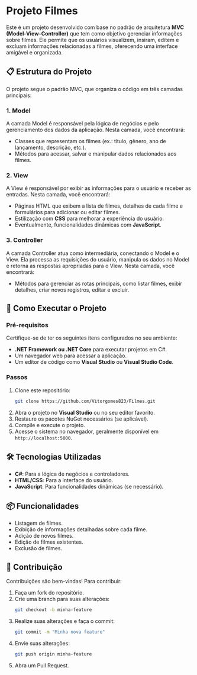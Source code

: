 # Projeto Filmes

Este é um projeto desenvolvido com base no padrão de arquitetura **MVC (Model-View-Controller)** que tem como objetivo gerenciar informações sobre filmes. Ele permite que os usuários visualizem, insiram, editem e excluam informações relacionadas a filmes, oferecendo uma interface amigável e organizada.

## 📋 Estrutura do Projeto

O projeto segue o padrão MVC, que organiza o código em três camadas principais:

### 1. **Model**
A camada Model é responsável pela lógica de negócios e pelo gerenciamento dos dados da aplicação. Nesta camada, você encontrará:
- Classes que representam os filmes (ex.: título, gênero, ano de lançamento, descrição, etc.).
- Métodos para acessar, salvar e manipular dados relacionados aos filmes.

### 2. **View**
A View é responsável por exibir as informações para o usuário e receber as entradas. Nesta camada, você encontrará:
- Páginas HTML que exibem a lista de filmes, detalhes de cada filme e formulários para adicionar ou editar filmes.
- Estilização com **CSS** para melhorar a experiência do usuário.
- Eventualmente, funcionalidades dinâmicas com **JavaScript**.

### 3. **Controller**
A camada Controller atua como intermediária, conectando o Model e o View. Ela processa as requisições do usuário, manipula os dados no Model e retorna as respostas apropriadas para o View. Nesta camada, você encontrará:
- Métodos para gerenciar as rotas principais, como listar filmes, exibir detalhes, criar novos registros, editar e excluir.

## 🚀 Como Executar o Projeto

### Pré-requisitos
Certifique-se de ter os seguintes itens configurados no seu ambiente:
- **.NET Framework ou .NET Core** para executar projetos em C#.
- Um navegador web para acessar a aplicação.
- Um editor de código como **Visual Studio** ou **Visual Studio Code**.

### Passos
1. Clone este repositório:
   ```bash
   git clone https://github.com/Vitorgomes823/Filmes.git
   ```
2. Abra o projeto no **Visual Studio** ou no seu editor favorito.
3. Restaure os pacotes NuGet necessários (se aplicável).
4. Compile e execute o projeto.
5. Acesse o sistema no navegador, geralmente disponível em `http://localhost:5000`.

## 🛠️ Tecnologias Utilizadas

- **C#**: Para a lógica de negócios e controladores.
- **HTML/CSS**: Para a interface do usuário.
- **JavaScript**: Para funcionalidades dinâmicas (se necessário).

## 📦 Funcionalidades

- Listagem de filmes.
- Exibição de informações detalhadas sobre cada filme.
- Adição de novos filmes.
- Edição de filmes existentes.
- Exclusão de filmes.

## 🤝 Contribuição

Contribuições são bem-vindas! Para contribuir:
1. Faça um fork do repositório.
2. Crie uma branch para suas alterações:
   ```bash
   git checkout -b minha-feature
   ```
3. Realize suas alterações e faça o commit:
   ```bash
   git commit -m "Minha nova feature"
   ```
4. Envie suas alterações:
   ```bash
   git push origin minha-feature
   ```
5. Abra um Pull Request.
